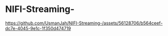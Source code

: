 # NIFI-Streaming-

https://github.com/UsmanJah/NIFI-Streaming-/assets/56128706/b564ceef-dc7e-4045-9e1c-1f350d474719

